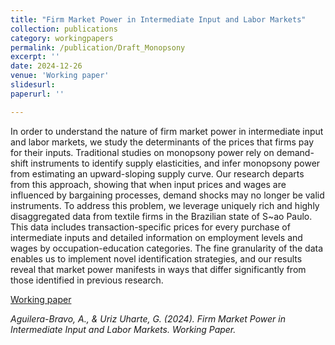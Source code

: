 ```yaml
---
title: "Firm Market Power in Intermediate Input and Labor Markets"
collection: publications
category: workingpapers
permalink: /publication/Draft_Monopsony
excerpt: ''
date: 2024-12-26
venue: 'Working paper'
slidesurl: 
paperurl: ''

---
```


In order to understand the nature of firm market power in intermediate input and labor markets, we study the determinants of the prices that firms pay for their inputs. Traditional studies on monopsony power rely on demand-shift instruments to identify supply elasticities, and infer monopsony power from estimating an upward-sloping supply curve. Our research departs from this approach, showing that when input prices and wages are influenced by bargaining processes, demand shocks may no longer be valid instruments. To address this problem, we leverage uniquely rich and highly disaggregated data from textile firms in the Brazilian state of S\~ao Paulo. This data includes transaction-specific prices for every purchase of intermediate inputs and detailed information on employment levels and wages by occupation-education categories. The fine granularity of the data enables us to implement novel identification strategies, and our results reveal that market power manifests in ways that differ significantly from those identified in previous research.

[Working paper](https://github.com/GuilleUriz/guillermouriz/raw/master/files/Draft_Monopsony.pdf)

<cite>Aguilera-Bravo, A., & Uriz Uharte, G. (2024). Firm Market Power in Intermediate Input and Labor Markets. Working Paper.<cite>
